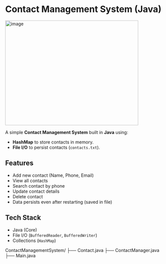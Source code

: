 
#  Contact Management System (Java)

<img width="424" height="334" alt="image" src="https://github.com/user-attachments/assets/633abef8-412a-41f6-906a-0c4c09259889" />

A simple **Contact Management System** built in **Java** using:
- **HashMap** to store contacts in memory.
- **File I/O** to persist contacts (`contacts.txt`).

##  Features
- Add new contact (Name, Phone, Email)
- View all contacts
- Search contact by phone
- Update contact details
- Delete contact
- Data persists even after restarting (saved in file)

##  Tech Stack
- Java (Core)
- File I/O (`BufferedReader`, `BufferedWriter`)
- Collections (`HashMap`)

ContactManagementSystem/
 ├── Contact.java
 ├── ContactManager.java
 ├── Main.java
